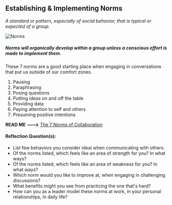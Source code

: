 ## Establishing & Implementing Norms
*A standard or pattern, especially of social behavior, that is typical or expected of a group.*  

![Norms](https://thumbs.dreamstime.com/x/group-norms-bring-power-organization-solidarity-productivity-38580432.jpg)  

##### *Norms will organically develop within a group unless a conscious effort is made to implement them.*  

These 7 norms are a good starting place when engaging in conversations that put us outside of our comfort zones.

1) Pausing  
2) Paraphrasing  
3) Posing questions  
4) Putting ideas on and off the table  
5) Providing data  
6) Paying attention to self and others  
7) Presuming positive intentions  

**READ ME --->** [The 7 Norms of Collaboration](https://docs.google.com/a/launchacademy.co/document/d/1w7sw8zIF1IJzBwF-Ld9EJ74wMLqrkC90aEyzzuSEiYk/edit?usp=sharing)

#### Reflection Question(s):
* List few behaviors you consider ideal when communicating with others.  
* Of the norms listed, which feels like an area of strength for you? In what ways?  
* Of the norms listed, which feels like an area of weakness for you? In what ways?  
* Which norm would you like to improve at, when engaging in challenging discussions?  
* What benefits might you see from practicing the one that's hard?  
* How can you as a leader model these norms at work, in your personal relationships, in daily life?  
